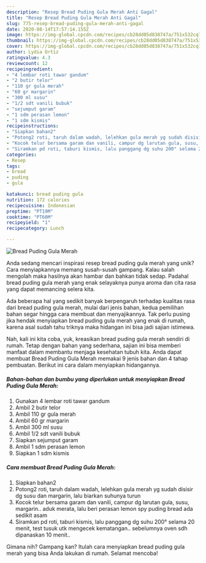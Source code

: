 ```yaml
---
description: "Resep Bread Puding Gula Merah Anti Gagal"
title: "Resep Bread Puding Gula Merah Anti Gagal"
slug: 775-resep-bread-puding-gula-merah-anti-gagal
date: 2020-08-14T17:57:14.155Z
image: https://img-global.cpcdn.com/recipes/cb28dd05d838747a/751x532cq70/bread-puding-gula-merah-foto-resep-utama.jpg
thumbnail: https://img-global.cpcdn.com/recipes/cb28dd05d838747a/751x532cq70/bread-puding-gula-merah-foto-resep-utama.jpg
cover: https://img-global.cpcdn.com/recipes/cb28dd05d838747a/751x532cq70/bread-puding-gula-merah-foto-resep-utama.jpg
author: Lydia Ortiz
ratingvalue: 4.3
reviewcount: 12
recipeingredient:
- "4 lembar roti tawar gandum"
- "2 butir telor"
- "110 gr gula merah"
- "60 gr margarin"
- "300 ml susu"
- "1/2 sdt vanili bubuk"
- "sejumput garam"
- "1 sdm perasan lemon"
- "1 sdm kismis"
recipeinstructions:
- "Siapkan bahan2"
- "Potong2 roti, taruh dalam wadah, lelehkan gula merah yg sudah disisir dg susu dan margarin, lalu biarkan suhunya turun"
- "Kocok telur bersama garam dan vanili, campur dg larutan gula, susu, margarin.. aduk merata, lalu beri perasan lemon spy puding bread ada sedikit asam"
- "Siramkan pd roti, taburi kismis, lalu panggang dg suhu 200° selama 20 menit, test tusuk utk mengecek kematangan.. sebelumnya oven sdh dipanaskan 10 menit.."
categories:
- Resep
tags:
- bread
- puding
- gula

katakunci: bread puding gula 
nutrition: 172 calories
recipecuisine: Indonesian
preptime: "PT19M"
cooktime: "PT60M"
recipeyield: "1"
recipecategory: Lunch

---
```



![Bread Puding Gula Merah](https://img-global.cpcdn.com/recipes/cb28dd05d838747a/751x532cq70/bread-puding-gula-merah-foto-resep-utama.jpg)

Anda sedang mencari inspirasi resep bread puding gula merah yang unik? Cara menyiapkannya memang susah-susah gampang. Kalau salah mengolah maka hasilnya akan hambar dan bahkan tidak sedap. Padahal bread puding gula merah yang enak selayaknya punya aroma dan cita rasa yang dapat memancing selera kita.



Ada beberapa hal yang sedikit banyak berpengaruh terhadap kualitas rasa dari bread puding gula merah, mulai dari jenis bahan, kedua pemilihan bahan segar hingga cara membuat dan menyajikannya. Tak perlu pusing jika hendak menyiapkan bread puding gula merah yang enak di rumah, karena asal sudah tahu triknya maka hidangan ini bisa jadi sajian istimewa.


Nah, kali ini kita coba, yuk, kreasikan bread puding gula merah sendiri di rumah. Tetap dengan bahan yang sederhana, sajian ini bisa memberi manfaat dalam membantu menjaga kesehatan tubuh kita. Anda dapat membuat Bread Puding Gula Merah memakai 9 jenis bahan dan 4 tahap pembuatan. Berikut ini cara dalam menyiapkan hidangannya.

<!--inarticleads1-->

##### Bahan-bahan dan bumbu yang diperlukan untuk menyiapkan Bread Puding Gula Merah:

1. Gunakan 4 lembar roti tawar gandum
1. Ambil 2 butir telor
1. Ambil 110 gr gula merah
1. Ambil 60 gr margarin
1. Ambil 300 ml susu
1. Ambil 1/2 sdt vanili bubuk
1. Siapkan sejumput garam
1. Ambil 1 sdm perasan lemon
1. Siapkan 1 sdm kismis




<!--inarticleads2-->

##### Cara membuat Bread Puding Gula Merah:

1. Siapkan bahan2
1. Potong2 roti, taruh dalam wadah, lelehkan gula merah yg sudah disisir dg susu dan margarin, lalu biarkan suhunya turun
1. Kocok telur bersama garam dan vanili, campur dg larutan gula, susu, margarin.. aduk merata, lalu beri perasan lemon spy puding bread ada sedikit asam
1. Siramkan pd roti, taburi kismis, lalu panggang dg suhu 200° selama 20 menit, test tusuk utk mengecek kematangan.. sebelumnya oven sdh dipanaskan 10 menit..




Gimana nih? Gampang kan? Itulah cara menyiapkan bread puding gula merah yang bisa Anda lakukan di rumah. Selamat mencoba!
